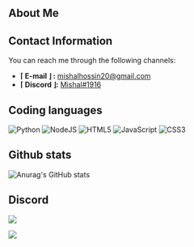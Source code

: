 
About Me
--------
## Contact Information
You can reach me through the following channels:
- **⌈ E-mail ⌋ :** mishalhossin20@gmail.com
- **⌈ Discord ⌋:** [Mishal#1916](https://discord.com/users/1025245410224263258)
## Coding languages
![Python](https://img.shields.io/badge/python-3670A0?style=for-the-badge&logo=python&logoColor=ffdd54)
![NodeJS](https://img.shields.io/badge/node.js-6DA55F?style=for-the-badge&logo=node.js&logoColor=white)
![HTML5](https://img.shields.io/badge/html5-%23E34F26.svg?style=for-the-badge&logo=html5&logoColor=white)
![JavaScript](https://img.shields.io/badge/javascript-%23323330.svg?style=for-the-badge&logo=javascript&logoColor=%23F7DF1E)
![CSS3](https://img.shields.io/badge/css3-%231572B6.svg?style=for-the-badge&logo=css3&logoColor=white)

Github stats
--------
![Anurag's GitHub stats](https://github-readme-stats.vercel.app/api?username=mishalhossin&show_icons=true&theme=transparent)

Discord
--------

<a href="[Mishal#1916
https://discord.com/users/1025245410224263258](https://discord.com/users/1025245410224263258)"  align="left">
    <img src="https://lanyard.cnrad.dev/api/1025245410224263258?theme=dark&bg=171515&borderRadius=5px&animated=true&idleMessage=15%20year%20old%20solo%20dev">
  </a>


![](https://komarev.com/ghpvc/?username=mishalhossin&style=for-the-badge)

